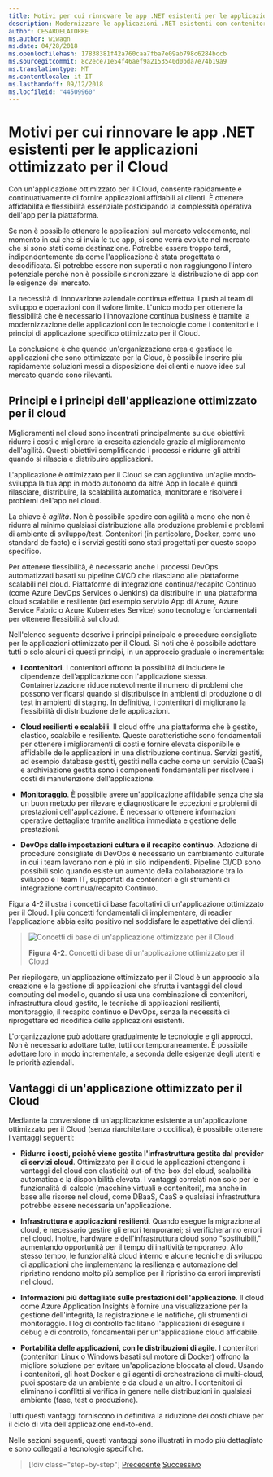```yaml
---
title: Motivi per cui rinnovare le app .NET esistenti per le applicazioni ottimizzato per il Cloud
description: Modernizzare le applicazioni .NET esistenti con contenitori Windows e il Cloud di Azure | Motivi per cui rinnovare le app .NET esistenti per le applicazioni ottimizzato per il Cloud
author: CESARDELATORRE
ms.author: wiwagn
ms.date: 04/28/2018
ms.openlocfilehash: 17838381f42a760caa7fba7e09ab798c6284bccb
ms.sourcegitcommit: 8c2ece71e54f46aef9a2153540d0bda7e74b19a9
ms.translationtype: MT
ms.contentlocale: it-IT
ms.lasthandoff: 09/12/2018
ms.locfileid: "44509960"
---
```

# <a name="reasons-to-modernize-existing-net-apps-to-cloud-optimized-applications"></a>Motivi per cui rinnovare le app .NET esistenti per le applicazioni ottimizzato per il Cloud

Con un'applicazione ottimizzato per il Cloud, consente rapidamente e continuativamente di fornire applicazioni affidabili ai clienti. È ottenere affidabilità e flessibilità essenziale posticipando la complessità operativa dell'app per la piattaforma.

Se non è possibile ottenere le applicazioni sul mercato velocemente, nel momento in cui che si invia le tue app, si sono verrà evolute nel mercato che si sono stati come destinazione. Potrebbe essere troppo tardi, indipendentemente da come l'applicazione è stata progettata o decodificata. Si potrebbe essere non superati o non raggiungono l'intero potenziale perché non è possibile sincronizzare la distribuzione di app con le esigenze del mercato.

La necessità di innovazione aziendale continua effettua il push ai team di sviluppo e operazioni con il valore limite. L'unico modo per ottenere la flessibilità che è necessario l'innovazione continua business è tramite la modernizzazione delle applicazioni con le tecnologie come i contenitori e i principi di applicazione specifico ottimizzato per il Cloud.

La conclusione è che quando un'organizzazione crea e gestisce le applicazioni che sono ottimizzate per la Cloud, è possibile inserire più rapidamente soluzioni messi a disposizione dei clienti e nuove idee sul mercato quando sono rilevanti.

## <a name="cloud-optimized-application-principles-and-tenets"></a>Principi e i principi dell'applicazione ottimizzato per il cloud 

Miglioramenti nel cloud sono incentrati principalmente su due obiettivi: ridurre i costi e migliorare la crescita aziendale grazie al miglioramento dell'agilità. Questi obiettivi semplificando i processi e ridurre gli attriti quando si rilascia e distribuire applicazioni.

L'applicazione è ottimizzato per il Cloud se can aggiuntivo un'agile modo-sviluppa la tua app in modo autonomo da altre App in locale e quindi rilasciare, distribuire, la scalabilità automatica, monitorare e risolvere i problemi dell'app nel cloud.

La chiave è *agilità*. Non è possibile spedire con agilità a meno che non è ridurre al minimo qualsiasi distribuzione alla produzione problemi e problemi di ambiente di sviluppo/test. Contenitori (in particolare, Docker, come uno standard de facto) e i servizi gestiti sono stati progettati per questo scopo specifico.

Per ottenere flessibilità, è necessario anche i processi DevOps automatizzati basati su pipeline CI/CD che rilasciano alle piattaforme scalabili nel cloud. Piattaforme di integrazione continua/recapito Continuo (come Azure DevOps Services o Jenkins) da distribuire in una piattaforma cloud scalabile e resiliente (ad esempio servizio App di Azure, Azure Service Fabric o Azure Kubernetes Service) sono tecnologie fondamentali per ottenere flessibilità sul cloud.

Nell'elenco seguente descrive i principi principale o procedure consigliate per le applicazioni ottimizzato per il Cloud. Si noti che è possibile adottare tutti o solo alcuni di questi principi, in un approccio graduale o incrementale:

-   **I contenitori**. I contenitori offrono la possibilità di includere le dipendenze dell'applicazione con l'applicazione stessa. Containerizzazione riduce notevolmente il numero di problemi che possono verificarsi quando si distribuisce in ambienti di produzione o di test in ambienti di staging. In definitiva, i contenitori di migliorano la flessibilità di distribuzione delle applicazioni.

-   **Cloud resilienti e scalabili**. Il cloud offre una piattaforma che è gestito, elastico, scalabile e resiliente. Queste caratteristiche sono fondamentali per ottenere i miglioramenti di costi e fornire elevata disponibile e affidabile delle applicazioni in una distribuzione continua. Servizi gestiti, ad esempio database gestiti, gestiti nella cache come un servizio (CaaS) e archiviazione gestita sono i componenti fondamentali per risolvere i costi di manutenzione dell'applicazione.

-   **Monitoraggio**. È possibile avere un'applicazione affidabile senza che sia un buon metodo per rilevare e diagnosticare le eccezioni e problemi di prestazioni dell'applicazione. È necessario ottenere informazioni operative dettagliate tramite analitica immediata e gestione delle prestazioni.

-   **DevOps dalle impostazioni cultura e il recapito continuo**. Adozione di procedure consigliate di DevOps è necessario un cambiamento culturale in cui i team lavorano non è più in silo indipendenti. Pipeline CI/CD sono possibili solo quando esiste un aumento della collaborazione tra lo sviluppo e i team IT, supportati da contenitori e gli strumenti di integrazione continua/recapito Continuo.

Figura 4-2 illustra i concetti di base facoltativi di un'applicazione ottimizzato per il Cloud. I più concetti fondamentali di implementare, di readier l'applicazione abbia esito positivo nel soddisfare le aspettative dei clienti.

> ![Concetti di base di un'applicazione ottimizzato per il Cloud](./media/image2.png)
>
> **Figura 4-2**. Concetti di base di un'applicazione ottimizzato per il Cloud

Per riepilogare, un'applicazione ottimizzato per il Cloud è un approccio alla creazione e la gestione di applicazioni che sfrutta i vantaggi del cloud computing del modello, quando si usa una combinazione di contenitori, infrastruttura cloud gestito, le tecniche di applicazioni resilienti, monitoraggio, il recapito continuo e DevOps, senza la necessità di riprogettare ed ricodifica delle applicazioni esistenti.

L'organizzazione può adottare gradualmente le tecnologie e gli approcci. Non è necessario adottare tutte, tutti contemporaneamente. È possibile adottare loro in modo incrementale, a seconda delle esigenze degli utenti e le priorità aziendali.

## <a name="benefits-of-a-cloud-optimized-application"></a>Vantaggi di un'applicazione ottimizzato per il Cloud

Mediante la conversione di un'applicazione esistente a un'applicazione ottimizzato per il Cloud (senza riarchitettare o codifica), è possibile ottenere i vantaggi seguenti:

-   **Ridurre i costi, poiché viene gestita l'infrastruttura gestita dal provider di servizi cloud**. Ottimizzato per il cloud le applicazioni ottengono i vantaggi del cloud con elasticità out-of-the-box del cloud, scalabilità automatica e la disponibilità elevata. I vantaggi correlati non solo per le funzionalità di calcolo (macchine virtuali e contenitori), ma anche in base alle risorse nel cloud, come DBaaS, CaaS e qualsiasi infrastruttura potrebbe essere necessaria un'applicazione.

-   **Infrastruttura e applicazioni resilienti**. Quando esegue la migrazione al cloud, è necessario gestire gli errori temporanei; si verificheranno errori nel cloud. Inoltre, hardware e dell'infrastruttura cloud sono "sostituibili," aumentando opportunità per il tempo di inattività temporaneo. Allo stesso tempo, le funzionalità cloud interno e alcune tecniche di sviluppo di applicazioni che implementano la resilienza e automazione del ripristino rendono molto più semplice per il ripristino da errori imprevisti nel cloud.

-   **Informazioni più dettagliate sulle prestazioni dell'applicazione**. Il cloud come Azure Application Insights è fornire una visualizzazione per la gestione dell'integrità, la registrazione e le notifiche, gli strumenti di monitoraggio. I log di controllo facilitano l'applicazioni di eseguire il debug e di controllo, fondamentali per un'applicazione cloud affidabile.

-   **Portabilità delle applicazioni, con le distribuzioni di agile**. I contenitori (contenitori Linux o Windows basati sul motore di Docker) offrono la migliore soluzione per evitare un'applicazione bloccata al cloud. Usando i contenitori, gli host Docker e gli agenti di orchestrazione di multi-cloud, puoi spostare da un ambiente e da cloud a un altro. I contenitori di eliminano i conflitti si verifica in genere nelle distribuzioni in qualsiasi ambiente (fase, test o produzione).

Tutti questi vantaggi forniscono in definitiva la riduzione dei costi chiave per il ciclo di vita dell'applicazione end-to-end.

Nelle sezioni seguenti, questi vantaggi sono illustrati in modo più dettagliato e sono collegati a tecnologie specifiche.

>[!div class="step-by-step"]
[Precedente](index.md)
[Successivo](microsoft-technologies-in-cloud-optimized-applications.md)
